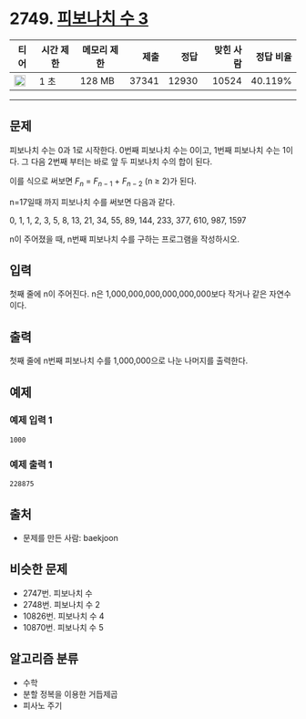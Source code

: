 # 2749. [피보나치 수 3](https://www.acmicpc.net/problem/2749)

| 티어                                                                  | 시간 제한 | 메모리 제한 |  제출 |  정답 | 맞힌 사람 | 정답 비율 |
| --------------------------------------------------------------------- | --------- | ----------- | ----: | ----: | --------: | --------: |
| <img src="https://static.solved.ac/tier_small/14.svg" width="20px" /> | 1 초      | 128 MB      | 37341 | 12930 |     10524 |   40.119% |

---

## 문제

피보나치 수는 0과 1로 시작한다. 0번째 피보나치 수는 0이고, 1번째 피보나치 수는 1이다. 그 다음 2번째 부터는 바로 앞 두 피보나치 수의 합이 된다.

이를 식으로 써보면 $F_{n}$ = $F_{n-1}$ + $F_{n-2}$
(n ≥ 2)가 된다.

n=17일때 까지 피보나치 수를 써보면 다음과 같다.

0, 1, 1, 2, 3, 5, 8, 13, 21, 34, 55, 89, 144, 233, 377, 610, 987, 1597

n이 주어졌을 때, n번째 피보나치 수를 구하는 프로그램을 작성하시오.

## 입력

첫째 줄에 n이 주어진다. n은 1,000,000,000,000,000,000보다 작거나 같은 자연수이다.

## 출력

첫째 줄에 n번째 피보나치 수를 1,000,000으로 나눈 나머지를 출력한다.

## 예제

### 예제 입력 1

```
1000
```

### 예제 출력 1

```
228875
```

## 출처

- 문제를 만든 사람: baekjoon

## 비슷한 문제

- 2747번. 피보나치 수
- 2748번. 피보나치 수 2
- 10826번. 피보나치 수 4
- 10870번. 피보나치 수 5

## 알고리즘 분류

- 수학
- 분할 정복을 이용한 거듭제곱
- 피사노 주기
